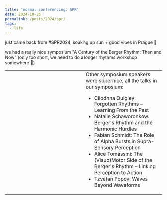 ```yaml
---
title: 'normal conferencing: SPR'
date: 2024-10-26
permalink: /posts/2024/spr/
tags:
  - life
---
```



just came back from #SPR2024, soaking up sun + good vibes in Prague 🌟

we had a really nice symposium "A Century of the Berger Rhythm: Then and Now" 
(only too short, we need to do a longer rhythms workshop somewhere 🙂)

<table style="width: 100%; border-collapse: collapse;">
    <tr>
    <td style="text-align: center; vertical-align: middle; width: 50%;">
      <img src="{{ base_path }}/images/2024_talk_spr2.jpg" alt="" style="max-width: 100%; height: auto;">
    </td>   
    <td style="text-align: left; vertical-align: middle; width: 50%;">
    Other symposium speakers were supernice, all the talks in our symposium:

<ul>
<li>Cliodhna Quigley: Forgotten Rhythms – Learning From the Past</li>
<li>Natalie Schaworonkow: Berger's Rhythm and the Harmonic Hurdles</li>
<li>Fabian Schmidt: The Role of Alpha Bursts in Supra-Sensory Perception</li>
<li>Alice Tomassini: The (Visuo)Motor Side of the Berger's Rhythm – Linking Perception to Action</li>
<li>Tzvetan Popov: Waves Beyond Waveforms</li>
</ul>
    </td> 
  </tr>
</table>


